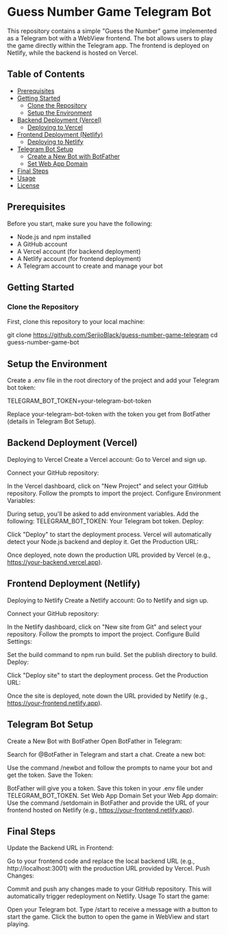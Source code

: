 # Guess Number Game Telegram Bot

This repository contains a simple "Guess the Number" game implemented as a Telegram bot with a WebView frontend. The bot allows users to play the game directly within the Telegram app. The frontend is deployed on Netlify, while the backend is hosted on Vercel.

## Table of Contents

- [Prerequisites](#prerequisites)
- [Getting Started](#getting-started)
  - [Clone the Repository](#clone-the-repository)
  - [Setup the Environment](#setup-the-environment)
- [Backend Deployment (Vercel)](#backend-deployment-vercel)
  - [Deploying to Vercel](#deploying-to-vercel)
- [Frontend Deployment (Netlify)](#frontend-deployment-netlify)
  - [Deploying to Netlify](#deploying-to-netlify)
- [Telegram Bot Setup](#telegram-bot-setup)
  - [Create a New Bot with BotFather](#create-a-new-bot-with-botfather)
  - [Set Web App Domain](#set-web-app-domain)
- [Final Steps](#final-steps)
- [Usage](#usage)
- [License](#license)

## Prerequisites

Before you start, make sure you have the following:

- Node.js and npm installed
- A GitHub account
- A Vercel account (for backend deployment)
- A Netlify account (for frontend deployment)
- A Telegram account to create and manage your bot

## Getting Started

### Clone the Repository

First, clone this repository to your local machine:

git clone https://github.com/SerjioBlack/guess-number-game-telegram
cd guess-number-game-bot

## Setup the Environment
Create a .env file in the root directory of the project and add your Telegram bot token:

TELEGRAM_BOT_TOKEN=your-telegram-bot-token

Replace your-telegram-bot-token with the token you get from BotFather (details in Telegram Bot Setup).

## Backend Deployment (Vercel)
Deploying to Vercel
Create a Vercel account: Go to Vercel and sign up.

Connect your GitHub repository:

In the Vercel dashboard, click on "New Project" and select your GitHub repository.
Follow the prompts to import the project.
Configure Environment Variables:

During setup, you'll be asked to add environment variables. Add the following:
TELEGRAM_BOT_TOKEN: Your Telegram bot token.
Deploy:

Click "Deploy" to start the deployment process. Vercel will automatically detect your Node.js backend and deploy it.
Get the Production URL:

Once deployed, note down the production URL provided by Vercel (e.g., https://your-backend.vercel.app).


## Frontend Deployment (Netlify)
Deploying to Netlify
Create a Netlify account: Go to Netlify and sign up.

Connect your GitHub repository:

In the Netlify dashboard, click on "New site from Git" and select your repository.
Follow the prompts to import the project.
Configure Build Settings:

Set the build command to npm run build.
Set the publish directory to build.
Deploy:

Click "Deploy site" to start the deployment process.
Get the Production URL:

Once the site is deployed, note down the URL provided by Netlify (e.g., https://your-frontend.netlify.app).

## Telegram Bot Setup
Create a New Bot with BotFather
Open BotFather in Telegram:

Search for @BotFather in Telegram and start a chat.
Create a new bot:

Use the command /newbot and follow the prompts to name your bot and get the token.
Save the Token:

BotFather will give you a token. Save this token in your .env file under TELEGRAM_BOT_TOKEN.
Set Web App Domain
Set your Web App domain:
Use the command /setdomain in BotFather and provide the URL of your frontend hosted on Netlify (e.g., https://your-frontend.netlify.app).


## Final Steps
Update the Backend URL in Frontend:

Go to your frontend code and replace the local backend URL (e.g., http://localhost:3001) with the production URL provided by Vercel.
Push Changes:

Commit and push any changes made to your GitHub repository. This will automatically trigger redeployment on Netlify.
Usage
To start the game:

Open your Telegram bot.
Type /start to receive a message with a button to start the game.
Click the button to open the game in WebView and start playing.
